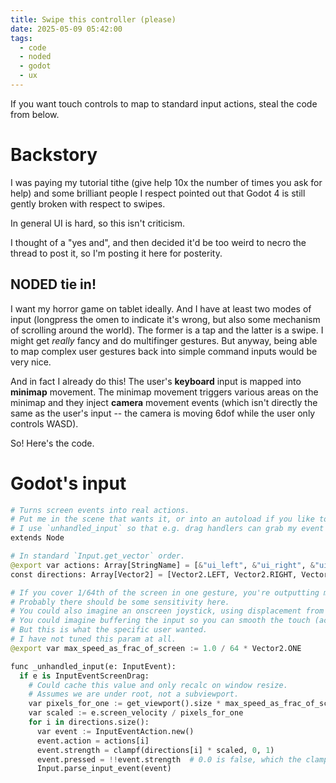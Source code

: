 ```yaml
---
title: Swipe this controller (please)
date: 2025-05-09 05:42:00
tags:
  - code
  - noded
  - godot
  - ux
---
```

If you want touch controls to map to standard input actions, steal the code from below.

# Backstory
I was paying my tutorial tithe (give help 10x the number of times you ask for help) and some brilliant people I respect pointed out that Godot 4 is still gently broken with respect to swipes.

In general UI is hard, so this isn't criticism.

I thought of a "yes and", and then decided it'd be too weird to necro the thread to post it, so I'm posting it here for posterity.

## NODED tie in!
I want my horror game on tablet ideally. And I have at least two modes of input (longpress the omen to indicate it's wrong, but also some mechanism of scrolling around the world).
The former is a tap and the latter is a swipe. I might get _really_ fancy and do multifinger gestures.
But anyway, being able to map complex user gestures back into simple command inputs would be very nice.

And in fact I already do this!
The user's **keyboard** input is mapped into **minimap** movement.
The minimap movement triggers various areas on the minimap and they inject **camera** movement events
(which isn't directly the same as the user's input -- the camera is moving 6dof while the user only controls WASD).

So! Here's the code.

# Godot's input 

```python
# Turns screen events into real actions.
# Put me in the scene that wants it, or into an autoload if you like to live dangerously.
# I use `unhandled_input` so that e.g. drag handlers can grab my event away from me.
extends Node

# In standard `Input.get_vector` order.
@export var actions: Array[StringName] = [&"ui_left", &"ui_right", &"ui_up", &"ui_down"]
const directions: Array[Vector2] = [Vector2.LEFT, Vector2.RIGHT, Vector2.UP, Vector2.DOWN]

# If you cover 1/64th of the screen in one gesture, you're outputting max strength controls. Less? Less.
# Probably there should be some sensitivity here.
# You could also imagine an onscreen joystick, using displacement from a fixed point rather than relative swipes.
# You could imagine buffering the input so you can smooth the touch (acceleration, etc).
# But this is what the specific user wanted.
# I have not tuned this param at all.
@export var max_speed_as_frac_of_screen := 1.0 / 64 * Vector2.ONE

func _unhandled_input(e: InputEvent):
  if e is InputEventScreenDrag:
    # Could cache this value and only recalc on window resize.
    # Assumes we are under root, not a subviewport.
    var pixels_for_one := get_viewport().size * max_speed_as_frac_of_screen as Vector2
    var scaled := e.screen_velocity / pixels_for_one
    for i in directions.size():
      var event := InputEventAction.new()
      event.action = actions[i]
      event.strength = clampf(directions[i] * scaled, 0, 1)
      event.pressed = !!event.strength  # 0.0 is false, which the clampf ensures is slightly likely.
      Input.parse_input_event(event)
```
